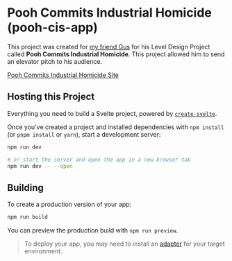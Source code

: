 # Pooh Commits Industrial Homicide (pooh-cis-app)

This project was created for [my friend Gus](https://www.linkedin.com/in/gus-kirkpatrick-677949238/ "my friend Gus") for his Level Design Project called **Pooh Commits Industrial Homicide**. This project allowed him to send an elevator pitch to his audience.

[Pooh Commits Industrial Homicide Site](https://pooh-cis.vercel.app "Pooh Commits Industrial Homicide Site")

## Hosting this Project

Everything you need to build a Svelte project, powered by [`create-svelte`](https://github.com/sveltejs/kit/tree/master/packages/create-svelte).

Once you've created a project and installed dependencies with `npm install` (or `pnpm install` or `yarn`), start a development server:

```bash
npm run dev

# or start the server and open the app in a new browser tab
npm run dev -- --open
```

## Building

To create a production version of your app:

```bash
npm run build
```

You can preview the production build with `npm run preview`.

> To deploy your app, you may need to install an [adapter](https://kit.svelte.dev/docs/adapters) for your target environment.
